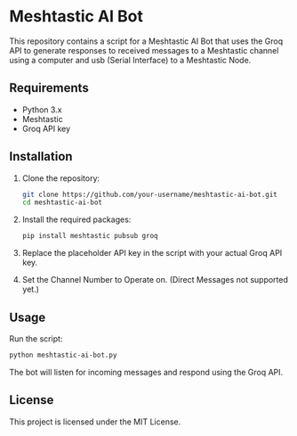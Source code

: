 # Meshtastic AI Bot

This repository contains a script for a Meshtastic AI Bot that uses the Groq API to generate responses to received messages to a Meshtastic channel using a computer and usb (Serial Interface) to a Meshtastic Node.

## Requirements

- Python 3.x
- Meshtastic
- Groq API key

## Installation

1. Clone the repository:
   ```bash
   git clone https://github.com/your-username/meshtastic-ai-bot.git
   cd meshtastic-ai-bot

2. Install the required packages:
   ```bash
   pip install meshtastic pubsub groq

3. Replace the placeholder API key in the script with your actual Groq API key.

4. Set the Channel Number to Operate on. (Direct Messages not supported yet.)

## Usage

Run the script:
   ```bash
   python meshtastic-ai-bot.py
   ```

The bot will listen for incoming messages and respond using the Groq API.

## License

This project is licensed under the MIT License.

